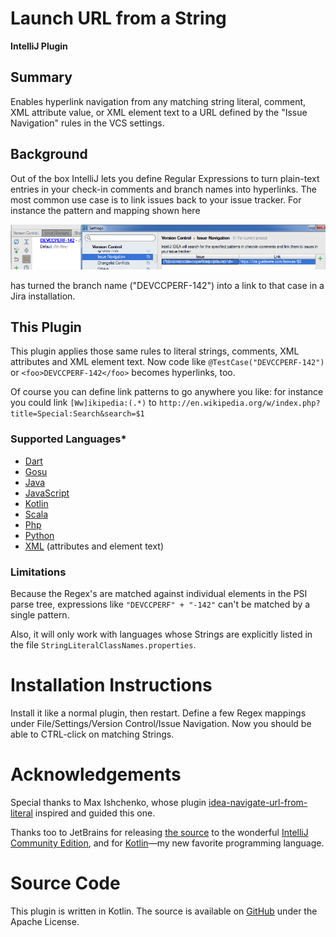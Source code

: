 # Launch URL from a String
**IntelliJ Plugin**

## Summary
Enables hyperlink navigation from any matching string literal, comment, XML attribute value, or XML element text to a URL defined by the "Issue Navigation" rules in the VCS settings.

## Background
Out of the box IntelliJ lets you define Regular Expressions to turn plain-text entries in your check-in comments and branch names into hyperlinks. The most common use case is to link issues back to your issue tracker. For instance the pattern and mapping shown here 
 
![IntelliJ Issue Navigation Settings](./plugin/doc/IJIssueNavigation.png)

has turned the branch name ("DEVCCPERF-142") into a link to that case in a Jira installation.

## This Plugin
This plugin applies those same rules to literal strings, comments, XML attributes and XML element text. Now code like 
`@TestCase("DEVCCPERF-142")` or `<foo>DEVCCPERF-142</foo>` becomes hyperlinks, too.

Of course you can define link patterns to go anywhere you like: for instance you could link `[Ww]ikipedia:(.*)` to `http://en.wikipedia.org/w/index.php?title=Special:Search&search=$1`

### Supported Languages*
- [Dart](https://www.dartlang.org/)
- [Gosu](https://gosu-lang.github.io/)
- [Java](https://www.java.com/en/)
- [JavaScript](https://www.javascript.com/)
- [Kotlin](https://kotlinlang.org/)
- [Scala](https://www.scala-lang.org/)
- [Php](http://www.php.net/)
- [Python](https://www.python.org/)
- [XML](https://www.w3.org/XML/) (attributes and element text)

### Limitations
Because the Regex's are matched against individual elements in the PSI parse tree, expressions like `"DEVCCPERF" + "-142"` can't be matched by a single pattern.

Also, it will only work with languages whose Strings are explicitly listed in the file `StringLiteralClassNames.properties`.

 
# Installation Instructions
Install it like a normal plugin, then restart. Define a few Regex mappings under File/Settings/Version Control/Issue Navigation. Now you should be able to CTRL-click on matching Strings.
 
# Acknowledgements
Special thanks to Max Ishchenko, whose plugin [idea-navigate-url-from-literal](https://github.com/ishchenko/idea-navigate-from-literal) inspired and guided this one.

Thanks too to JetBrains for releasing [the source](https://github.com/JetBrains/intellij-community) to the wonderful [IntelliJ Community Edition](https://www.jetbrains.com/idea/features/), and for [Kotlin](https://kotlinlang.org/)&mdash;my new favorite programming language.

# Source Code
This plugin is written in Kotlin. The source is available on [GitHub](https://github.com/paulschaaf/launch-url-from-string) under the Apache License.
 
